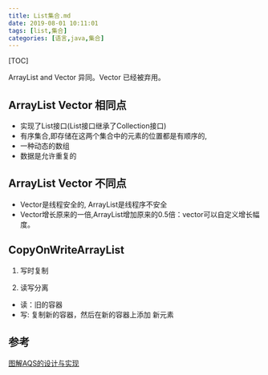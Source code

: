 ```yaml
---
title: List集合.md
date: 2019-08-01 10:11:01
tags: [list,集合]
categories: [语言,java,集合]
---
```


[TOC]

ArrayList and Vector 异同。Vector 已经被弃用。

<!--more-->

## ArrayList Vector 相同点

- 实现了List接口(List接口继承了Collection接口)
- 有序集合,即存储在这两个集合中的元素的位置都是有顺序的,
- 一种动态的数组
- 数据是允许重复的

## ArrayList Vector 不同点

- Vector是线程安全的, ArrayList是线程序不安全
- Vector增长原来的一倍,ArrayList增加原来的0.5倍：vector可以自定义增长幅度。

## CopyOnWriteArrayList

1. 写时复制

2. 读写分离

- 读：旧的容器
- 写:  复制新的容器，然后在新的容器上添加 新元素

## 参考

[图解AQS的设计与实现](https://www.lagou.com/lgeduarticle/76788.html)